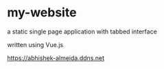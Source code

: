 # my-website

a static single page application with tabbed interface

written using Vue.js

https://abhishek-almeida.ddns.net
